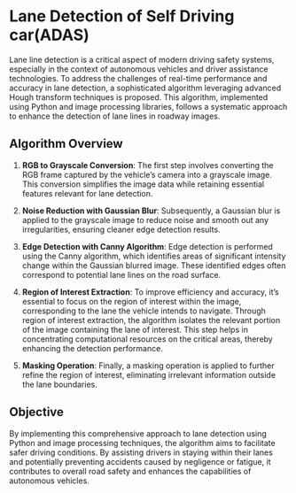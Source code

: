# Lane Detection of Self Driving car(ADAS)
Lane line detection is a critical aspect of modern driving safety systems, especially in the context of autonomous vehicles and driver assistance technologies. To address the challenges of real-time performance and accuracy in lane detection, a sophisticated algorithm leveraging advanced Hough transform techniques is proposed. This algorithm, implemented using Python and image processing libraries, follows a systematic approach to enhance the detection of lane lines in roadway images.

## Algorithm Overview

1. **RGB to Grayscale Conversion**: The first step involves converting the RGB frame captured by the vehicle’s camera into a grayscale image. This conversion simplifies the image data while retaining essential features relevant for lane detection.

2. **Noise Reduction with Gaussian Blur**: Subsequently, a Gaussian blur is applied to the grayscale image to reduce noise and smooth out any irregularities, ensuring cleaner edge detection results.

3. **Edge Detection with Canny Algorithm**: Edge detection is performed using the Canny algorithm, which identifies areas of significant intensity change within the Gaussian blurred image. These identified edges often correspond to potential lane lines on the road surface.

4. **Region of Interest Extraction**: To improve efficiency and accuracy, it’s essential to focus on the region of interest within the image, corresponding to the lane the vehicle intends to navigate. Through region of interest extraction, the algorithm isolates the relevant portion of the image containing the lane of interest. This step helps in concentrating computational resources on the critical areas, thereby enhancing the detection performance.

5. **Masking Operation**: Finally, a masking operation is applied to further refine the region of interest, eliminating irrelevant information outside the lane boundaries.

## Objective

By implementing this comprehensive approach to lane detection using Python and image processing techniques, the algorithm aims to facilitate safer driving conditions. By assisting drivers in staying within their lanes and potentially preventing accidents caused by negligence or fatigue, it contributes to overall road safety and enhances the capabilities of autonomous vehicles.
